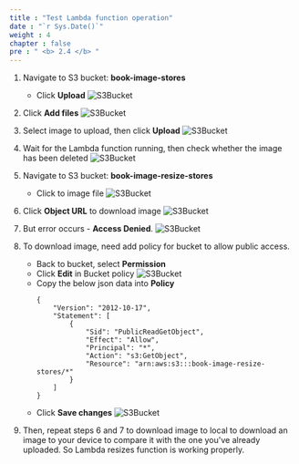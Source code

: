 ```yaml
---
title : "Test Lambda function operation"
date : "`r Sys.Date()`"
weight : 4
chapter : false
pre : " <b> 2.4 </b> "
---
```

1. Navigate to S3 bucket: **book-image-stores**
    - Click **Upload**
![S3Bucket](/images/1/28.png?width=90pc)

2. Click **Add files**
![S3Bucket](/images/1/29.png?width=90pc)

3. Select image to upload, then click **Upload**
![S3Bucket](/images/1/30.png?width=90pc)

4. Wait for the Lambda function running, then check whether the image has been deleted
![S3Bucket](/images/1/31.png?width=90pc)
5. Navigate to S3 bucket: **book-image-resize-stores**
    - Click to image file 
![S3Bucket](/images/1/32.png?width=90pc)

6. Click **Object URL** to download image
![S3Bucket](/images/1/33.png?width=90pc)

7. But error occurs - **Access Denied**.
![S3Bucket](/images/1/34.png?width=90pc)

8. To download image, need add policy for bucket to allow public access.
    - Back to bucket, select **Permission**
    - Click **Edit** in Bucket policy
![S3Bucket](/images/1/35.png?width=90pc)
    - Copy the below json data into **Policy**
        ```
        {
            "Version": "2012-10-17",
            "Statement": [
                {
                    "Sid": "PublicReadGetObject",
                    "Effect": "Allow",
                    "Principal": "*",
                    "Action": "s3:GetObject",
                    "Resource": "arn:aws:s3:::book-image-resize-stores/*"
                }
            ]
        }
        ```
    - Click **Save changes**
![S3Bucket](/images/1/36.png?width=90pc)

9. Then, repeat steps 6 and 7 to download image to local to download an image to your device to compare it with the one you've already uploaded. So Lambda resizes function is working properly.